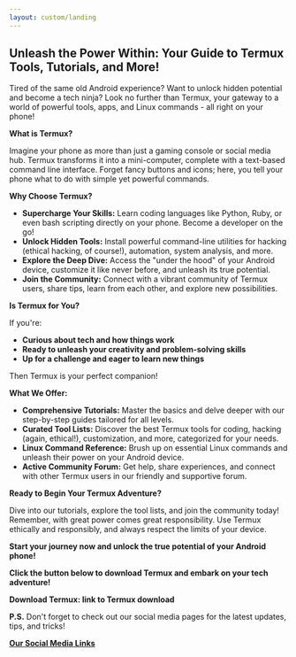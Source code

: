 ```yaml
---
layout: custom/landing
---
```

## Unleash the Power Within: Your Guide to Termux Tools, Tutorials, and More!

Tired of the same old Android experience? Want to unlock hidden potential and become a tech ninja? Look no further than Termux, your gateway to a world of powerful tools, apps, and Linux commands - all right on your phone!

**What is Termux?**

Imagine your phone as more than just a gaming console or social media hub. Termux transforms it into a mini-computer, complete with a text-based command line interface. Forget fancy buttons and icons; here, you tell your phone what to do with simple yet powerful commands.

**Why Choose Termux?**

* **Supercharge Your Skills:** Learn coding languages like Python, Ruby, or even bash scripting directly on your phone. Become a developer on the go!
* **Unlock Hidden Tools:** Install powerful command-line utilities for hacking (ethical hacking, of course!), automation, system analysis, and more.
* **Explore the Deep Dive:** Access the "under the hood" of your Android device, customize it like never before, and unleash its true potential.
* **Join the Community:** Connect with a vibrant community of Termux users, share tips, learn from each other, and explore new possibilities.

**Is Termux for You?**

If you're:

* **Curious about tech and how things work**
* **Ready to unleash your creativity and problem-solving skills**
* **Up for a challenge and eager to learn new things**

Then Termux is your perfect companion!

**What We Offer:**

* **Comprehensive Tutorials:** Master the basics and delve deeper with our step-by-step guides tailored for all levels.
* **Curated Tool Lists:** Discover the best Termux tools for coding, hacking (again, ethical!), customization, and more, categorized for your needs.
* **Linux Command Reference:** Brush up on essential Linux commands and unleash their power on your Android device.
* **Active Community Forum:** Get help, share experiences, and connect with other Termux users in our friendly and supportive forum.

**Ready to Begin Your Termux Adventure?**

Dive into our tutorials, explore the tool lists, and join the community today! Remember, with great power comes great responsibility. Use Termux ethically and responsibly, and always respect the limits of your device.

**Start your journey now and unlock the true potential of your Android phone!**

**Click the button below to download Termux and embark on your tech adventure!**

**Download Termux: link to Termux download**

**P.S.** Don't forget to check out our social media pages for the latest updates, tips, and tricks!

**[Our Social Media Links](https://www.instagram.com/viliyam2811)**